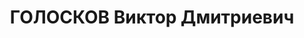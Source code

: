---
title: ГОЛОСКОВ Виктор Дмитриевич
description: "Род. в 1892. Инженер военно-строительный отдел БелВО \n  Приговор: ВК\
  \ ВС СССР, 22.11.1937 – ВМН. \n  Реабилитирован июль 1957"
---